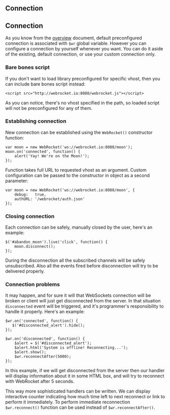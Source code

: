Connection
---

## Connection

As you know from the [overview](/docs/javascript/overview/) document,
default preconfigured connection is associated with `$wr` global variable.
However you can configure a connection by yourself whenever you want.
You can do it aside of the existing, default connection, or use your
custom connection only.

### Bare bones script

If you don't want to load library preconfigured for specific vhost, then
you can include bare bones script instead:

    <script src="http://webrocket.io:8080/webrocket.js"></script>

As you can notice, there's no vhost specified in the path, so loaded script
will not be preconfigured for any of them.

### Establishing connection

New connection can be established using the `WebRocket()` constructor function:

    var moon = new WebRocket('ws://webrocket.io:8080/moon');
    moon.on('connected', function() {
        alert('Yay! We're on the Moon!');
    });

Function takes full URL to requested vhost as an argument. Custom configuration
can be passed to the constructor in object as a second parameter:

    var moon = new WebRocket('ws://webrocket.io:8080/moon', {
        debug:   true,
        authURL: '/webrocket/auth.json'
    });

### Closing connection

Each connection can be safely, manually closed by the user, here's an example:

    $('#abandon_moon').live('click', function() {
        moon.disconnect();
    });

During the disconnection all the subscribed channels will be safely
unsubscribed. Also all the events fired before disconnection will try to
be delivered properly.

### Connection problems

It may happen, and for sure it will that WebSockets connection will be
broken or client will just get disconnected from the server. In that
situation `disconnected` event will be triggered, and it's programmer's
responsibility to handle it properly. Here's an example:

    $wr.on('connected', function() {
       $('#disconnected_alert').hide();
    });

    $wr.on('disconnected', function() {
        $alert = $('#disconnected_alert');
        $alert.html('System is offline! Reconnecting...');
        $alert.show();
        $wr.reconnectAfter(5000);
    });

In this example, if we will get disconnected from the server then our handler
will display information about it in some HTML box, and will try to
reconnect with WebRocket after 5 seconds.

This way more sophisticated handlers can be written. We can display
interactive counter indicating how much time left to next reconnect or
link to perform it immediately. To perform immediate reconnection
`$wr.reconnect()` function can be used instead of `$wr.reconnectAfter()`.
